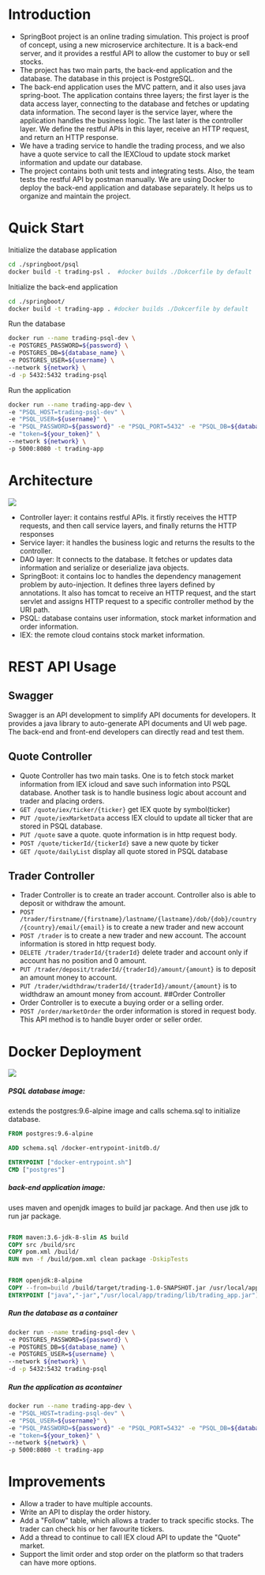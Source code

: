 # Introduction
- SpringBoot project is an online trading simulation. This project is proof of concept, using a new microservice architecture. It is a back-end server, and it provides a restful API to allow the customer to buy or sell stocks.
- The project has two main parts, the back-end application and the database. The database in this project is PostgreSQL.
- The back-end application uses the MVC pattern, and it also uses java spring-boot. The application contains three layers; the first layer is the data access layer, connecting to the database and fetches or updating data information. The second layer is the service layer, where the application handles the business logic. The last later is the controller layer. We define the restful APIs in this layer, receive an HTTP request, and return an HTTP response.
- We have a trading service to handle the trading process, and we also have a quote service to call the IEXCloud to update stock market information and update our database.
- The project contains both unit tests and integrating tests. Also, the team tests the restful API by postman manually. We are using Docker to deploy the back-end application and database separately. It helps us to organize and maintain the project.

# Quick Start

Initialize the database application

```bash
cd ./springboot/psql
docker build -t trading-psl .  #docker builds ./Dokcerfile by default
```



Initialize the back-end application

```bash
cd ./springboot/
docker build -t trading-app . #docker builds ./Dokcerfile by default
```



Run the database

```bash
docker run --name trading-psql-dev \
-e POSTGRES_PASSWORD=${password} \
-e POSTGRES_DB=${database_name} \
-e POSTGRES_USER=${username} \
--network ${network} \
-d -p 5432:5432 trading-psql
```



Run the application

```bash
docker run --name trading-app-dev \
-e "PSQL_HOST=trading-psql-dev" \
-e "PSQL_USER=${username}" \
-e "PSQL_PASSWORD=${password}" -e "PSQL_PORT=5432" -e "PSQL_DB=${database_name}" \
-e "token=${your_token}" \
--network ${network} \
-p 5000:8080 -t trading-app
```





# Architecture

![](./image.png)

- Controller layer: it contains restful APIs. it firstly receives the HTTP requests, and then call service layers, and finally returns the HTTP responses
- Service layer: it handles the business logic and returns the results to the controller.
- DAO layer: It connects to the database. It fetches or updates data information and serialize or deserialize java objects.
- SpringBoot: it contains Ioc to handles the dependency management problem by auto-injection. It defines three layers defined by annotations. It also has tomcat to receive an HTTP request, and the start servlet and assigns HTTP request to a specific controller method by the URI path.
- PSQL: database contains user information, stock market information and order information.
- IEX: the remote cloud contains stock market information.





# REST API Usage
## Swagger
Swagger is an API development to simplify API documents for developers. It provides a java library to auto-generate API documents and UI web page. The back-end and front-end developers can directly read and test them.
## Quote Controller
- Quote Controller has two main tasks. One is to fetch stock market information from IEX icloud and save such information into PSQL database. Another task is to handle business logic about account and trader and placing orders.
- `GET /quote/iex/ticker/{ticker}` get IEX quote by symbol(ticker)
- `PUT /quote/iexMarketData` access IEX clould to update all ticker that are stored in PSQL database.
- `PUT /quote` save a quote. quote information is in http request body.
- `POST /quote/tickerId/{tickerId}` save a new quote by ticker
- `GET /quote/dailyList` display all quote stored in PSQL database
## Trader Controller
- Trader Controller is to create an trader account. Controller also is able to deposit or withdraw the amount.
- `POST /trader/firstname/{firstname}/lastname/{lastname}/dob/{dob}/country/{country}/email/{email}` is to create a new trader and new account
- `POST /trader` is to create a new trader and new account. The account information is stored in http request body.
- `DELETE /trader/traderId/{traderId}` delete trader and account only if account has no position and 0 amount.
- `PUT /trader/deposit/traderId/{traderId}/amount/{amount}` is to deposit an amount money to account.
- `PUT /trader/widthdraw/traderId/{traderId}/amount/{amount}` is to widthdraw an amount money from account.
##Order Controller
- Order Controller is to execute a buying order or a selling order. 
- `POST /order/marketOrder` the order information is stored in request body. This API method is to handle buyer order or seller order.
# Docker Deployment
![](./docker.png)



##### PSQL database image:

extends the postgres:9.6-alpine image and calls schema.sql to initialize database.

```dockerfile
FROM postgres:9.6-alpine

ADD schema.sql /docker-entrypoint-initdb.d/

ENTRYPOINT ["docker-entrypoint.sh"]
CMD ["postgres"]
```



##### back-end application image:

uses maven and openjdk images to build jar package. And then use jdk to run jar package.

```dockerfile

FROM maven:3.6-jdk-8-slim AS build
COPY src /build/src
COPY pom.xml /build/
RUN mvn -f /build/pom.xml clean package -DskipTests


FROM openjdk:8-alpine
COPY --from=build /build/target/trading-1.0-SNAPSHOT.jar /usr/local/app/trading/lib/trading_app.jar
ENTRYPOINT ["java","-jar","/usr/local/app/trading/lib/trading_app.jar"]
```



##### Run the database as a container

```bash
docker run --name trading-psql-dev \
-e POSTGRES_PASSWORD=${password} \
-e POSTGRES_DB=${database_name} \
-e POSTGRES_USER=${username} \
--network ${network} \
-d -p 5432:5432 trading-psql
```



##### Run the application as acontainer

```bash
docker run --name trading-app-dev \
-e "PSQL_HOST=trading-psql-dev" \
-e "PSQL_USER=${username}" \
-e "PSQL_PASSWORD=${password}" -e "PSQL_PORT=5432" -e "PSQL_DB=${database_name}" \
-e "token=${your_token}" \
--network ${network} \
-p 5000:8080 -t trading-app
```



# Improvements

- Allow a trader to have multiple accounts.
- Write an API to display the order history.
- Add a "Follow" table, which allows a trader to track specific stocks. The trader can check his or her favourite tickers.
- Add a thread to continue to call IEX cloud API to update the "Quote" market.
- Support the limit order and stop order on the platform so that traders can have more options.

